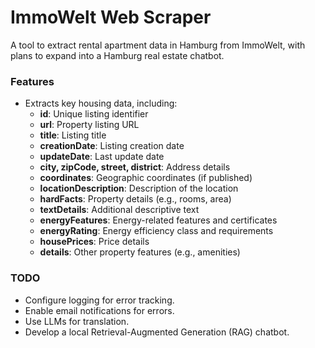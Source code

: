 # ImmoWelt Web Scraper

A tool to extract rental apartment data in Hamburg from ImmoWelt, with plans to expand into a Hamburg real estate chatbot.

### Features
- Extracts key housing data, including:
  - **id**: Unique listing identifier
  - **url**: Property listing URL
  - **title**: Listing title
  - **creationDate**: Listing creation date
  - **updateDate**: Last update date
  - **city, zipCode, street, district**: Address details
  - **coordinates**: Geographic coordinates (if published)
  - **locationDescription**: Description of the location
  - **hardFacts**: Property details (e.g., rooms, area)
  - **textDetails**: Additional descriptive text
  - **energyFeatures**: Energy-related features and certificates
  - **energyRating**: Energy efficiency class and requirements
  - **housePrices**: Price details
  - **details**: Other property features (e.g., amenities)
    
### TODO
- Configure logging for error tracking.
- Enable email notifications for errors.
- Use LLMs for translation.
- Develop a local Retrieval-Augmented Generation (RAG) chatbot.
